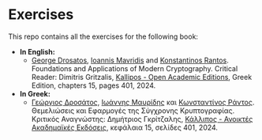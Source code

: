 # Exercises
This repo contains all the exercises for the following book:
* **In English:**
  - [George Drosatos](https://www.drosatos.info), [Ioannis Mavridis](https://www.uom.gr/en/mavridis) and [Konstantinos Rantos](https://www.linkedin.com/in/rantos/). Foundations and Applications of Modern Cryptography. Critical Reader: Dimitris Gritzalis, [Kallipos - Open Academic Editions](https://repository.kallipos.gr/), Greek Edition, chapters 15, pages 401, 2024.
* **In Greek:**
  - [Γεώργιος Δροσάτος](https://www.drosatos.info), [Ιωάννης Μαυρίδης](https://www.uom.gr/mavridis) και [Κωνσταντίνος Ράντος](https://www.linkedin.com/in/rantos/). Θεμελιώσεις και Εφαρμογές της Σύγχρονης Κρυπτογραφίας. Κριτικός Αναγνώστης: Δημήτριος Γκρίτζαλης, [Κάλλιπος - Ανοικτές Ακαδημαϊκές Εκδόσεις](https://repository.kallipos.gr/), κεφάλαια 15, σελίδες 401, 2024.
